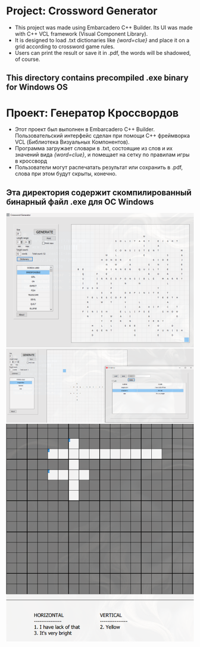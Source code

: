 # Project: Crossword Generator
- This project was made using Embarcadero C++ Builder. Its UI was made with C++ VCL framework (Visual Component Library).
- It is designed to load .txt dictionaries like *{word=clue}* and place it on a grid according to crossword game rules.
- Users can print the result or save it in .pdf, the words will be shadowed, of course.

## This directory contains precompiled .exe binary for Windows OS

# Проект: Генератор Кроссвордов
- Этот проект был выполнен в Embarcadero C++ Builder. Пользовательский интерфейс сделан при помощи C++ фреймворка VCL (Библиотека Визуальных Компонентов).
- Программа загружает словари в .txt, состоящие из слов и их значений вида *{word=clue}*, и помещает на сетку по правилам игры в кроссворд
- Пользователи могут распечатать результат или сохранить в .pdf, слова при этом будут скрыты, конечно.

## Эта директория содержит скомпилированный бинарный файл .exe для ОС Windows

![alt text](./crossword1.png "crossword1.png")
![alt text](./crossword2.png "crossword2.png")
![alt text](./crossword3.png "crossword3.png")
